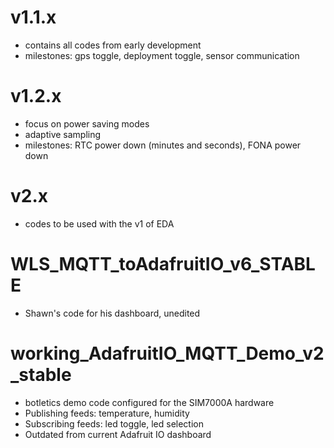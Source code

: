 # v1.1.x
- contains all codes from early development
- milestones: gps toggle, deployment toggle, sensor communication

# v1.2.x
- focus on power saving modes
- adaptive sampling
- milestones: RTC power down (minutes and seconds), FONA power down

# v2.x
- codes to be used with the v1 of EDA

# WLS_MQTT_toAdafruitIO_v6_STABLE
- Shawn's code for his dashboard, unedited

# working_AdafruitIO_MQTT_Demo_v2_stable
- botletics demo code configured for the SIM7000A hardware
- Publishing feeds: temperature, humidity
- Subscribing feeds: led toggle, led selection
- Outdated from current Adafruit IO dashboard